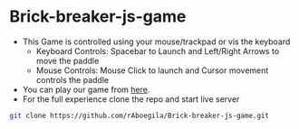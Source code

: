 # Brick-breaker-js-game
- This Game is controlled using your mouse/trackpad or vis the keyboard
    - Keyboard Controls: Spacebar to Launch and Left/Right Arrows to move the paddle
    - Mouse Controls: Mouse Click to launch and Cursor movement controls the paddle 
- You can play our game from [here](https://omar3ain.github.io/Brick-breaker-js-game/).
- For the full experience clone the repo and start live server
```bash
git clone https://github.com/rAboegila/Brick-breaker-js-game.git
```
